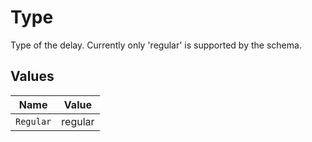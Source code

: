 # Type

Type of the delay. Currently only 'regular' is supported by the schema.


## Values

| Name      | Value     |
| --------- | --------- |
| `Regular` | regular   |